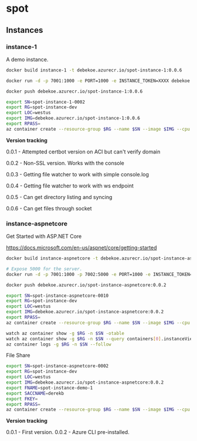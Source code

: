 # spot

## Instances

### instance-1

A demo instance.

```bash
docker build instance-1 -t debekoe.azurecr.io/spot-instance-1:0.0.6

docker run -d -p 7001:1000 -e PORT=1000 -e INSTANCE_TOKEN=XXXX debekoe.azurecr.io/spot-instance-1:0.0.6

docker push debekoe.azurecr.io/spot-instance-1:0.0.6
```


```bash
export SN=spot-instance-1-0002
export RG=spot-instance-dev
export LOC=westus
export IMG=debekoe.azurecr.io/spot-instance-1:0.0.6
export RPASS=
az container create --resource-group $RG --name $SN --image $IMG --cpu 1 --memory 1 --registry-password $RPASS --ip-address public --ports 80 443 5000 --dns-name-label $SN -e PORT=80 INSTANCE_TOKEN=XXXX C_EMAIL=derek@derekbekoe.com C_DOMAIN=$SN.$LOC.azurecontainer.io -l $LOC
```

**Version tracking**

0.0.1 - Attempted certbot version on ACI but can't verify domain

0.0.2 - Non-SSL version. Works with the console

0.0.3 - Getting file watcher to work with simple console.log

0.0.4 - Getting file watcher to work with ws endpoint

0.0.5 - Can get directory listing and syncing

0.0.6 - Can get files through socket


### instance-aspnetcore

Get Started with ASP.NET Core

https://docs.microsoft.com/en-us/aspnet/core/getting-started

```bash
docker build instance-aspnetcore -t debekoe.azurecr.io/spot-instance-aspnetcore:0.0.2

# Expose 5000 for the server.
docker run -d -p 7001:1000 -p 7002:5000 -e PORT=1000 -e INSTANCE_TOKEN=XXXX debekoe.azurecr.io/spot-instance-aspnetcore:0.0.2

docker push debekoe.azurecr.io/spot-instance-aspnetcore:0.0.2
```


```bash
export SN=spot-instance-aspnetcore-0010
export RG=spot-instance-dev
export LOC=westus
export IMG=debekoe.azurecr.io/spot-instance-aspnetcore:0.0.2
export RPASS=
az container create --resource-group $RG --name $SN --image $IMG --cpu 1 --memory 1 --registry-password $RPASS --ip-address public --ports 80 443 5000 --dns-name-label $SN -e PORT=80 INSTANCE_TOKEN=XXXX C_EMAIL=derek@derekbekoe.com C_DOMAIN=$SN.$LOC.azurecontainer.io -l $LOC 
```

```bash
watch az container show -g $RG -n $SN -otable
watch az container show -g $RG -n $SN --query containers[0].instanceView.events
az container logs -g $RG -n $SN --follow
```

File Share
```bash
export SN=spot-instance-aspnetcore-0002
export RG=spot-instance-dev
export LOC=westus
export IMG=debekoe.azurecr.io/spot-instance-aspnetcore:0.0.2
export FNAME=spot-instance-demo-1
export SACCNAME=derekb
export FKEY=
export RPASS=
az container create --resource-group $RG --name $SN --image $IMG --cpu 1 --memory 1 --registry-password $RPASS --ip-address public --ports 80 443 5000 --dns-name-label $SN -e PORT=80 INSTANCE_TOKEN=XXXX C_EMAIL=derek@derekbekoe.com C_DOMAIN=$SN.$LOC.azurecontainer.io ASPNETCORE_URLS='http://0.0.0.0:5000' -l $LOC  --azure-file-volume-share-name $FNAME --azure-file-volume-account-name $SACCNAME --azure-file-volume-account-key $FKEY --azure-file-volume-mount-path /root/persistent
```

**Version tracking**

0.0.1 - First version.
0.0.2 - Azure CLI pre-installed.
